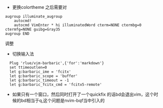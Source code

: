 - 更换colortheme 之后需要对

```
augroup illuminate_augroup
    autocmd!
    autocmd VimEnter * hi illuminatedWord cterm=NONE ctermbg=0 ctermfg=NONE guibg=Gray35
augroup END
```
调整

- 切换输入法
```
  Plug 'rlue/vim-barbaric',{'for':'markdown'}
  set ttimeoutlen=0
  let g:barbaric_ime = 'fcitx'
  let g:barbaric_scope = 'buffer'
  let g:barbaric_timeout = -1
  let g:barbaric_fcitx_cmd = 'fcitx5-remote'
```

- 如果只有一个窗口，然后同时打开了一个quickfix 的话bd会退出vim，这个时候的bd相当于q,这个问题是nvim-bqf当中引入的

